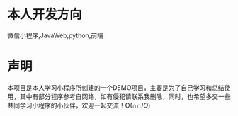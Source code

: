 # 本人开发方向
微信小程序,JavaWeb,python,前端
# 声明
本项目是本人学习小程序所创建的一个DEMO项目，主要是为了自己学习和总结使用，其中有部分程序参考自网络，如有侵犯请联系我删除，同时，也希望多交一些共同学习小程序的小伙伴，欢迎一起交流！O(∩_∩)O_)


